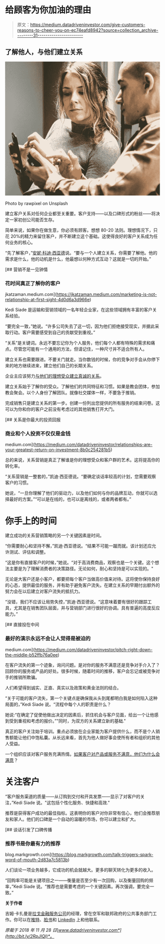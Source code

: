 # 给顾客为你加油的理由

> 原文：<https://medium.datadriveninvestor.com/give-customers-reasons-to-cheer-you-on-ec74eafd8942?source=collection_archive---------31----------------------->

## 了解他人，与他们建立关系

![](img/cb79bc0b3dc48440519933595bf7cad8.png)

Photo by rawpixel on Unsplash

建立客户关系对任何企业都至关重要。客户支持——以及口碑形式的粉丝——将决定一家初创公司能否生存。

简单来说，如果你在做生意，你必须有顾客。想想 80-20 法则。理想情况下，只花 20%的精力来留住客户，并不断建立这个基础。这使得良好的客户关系成为任何业务的核心。

“先了解客户，”[安妮·科迪·西亚德](https://twitter.com/AnneK_Siade)说。“要与一个人建立关系，你需要了解他。他的需求是什么，他的动机是什么，他最想以何种方式互动？这就是一切的开始。”

[](https://jkatzaman.medium.com/marketing-is-not-relationship-at-first-sight-4d0d6a3d966e) [## 营销不是一见钟情

### 花时间真正了解你的客户

jkatzaman.medium.com](https://jkatzaman.medium.com/marketing-is-not-relationship-at-first-sight-4d0d6a3d966e) 

Kedi Siade 是运输和营销领域的一名年轻企业家，在这些领域拥有丰富的客户关系经验。

“要完全一致，”她说。“许多公司失去了这一切，因为他们拒绝接受现实，并据此采取行动。客户需要感受到自己的贡献受到重视。”

“关系”是关键词。永远不要忘记你为个人服务，他们每个人都有特殊的需求和痛点。尽管您可能有一个通用的方法，但请记住，一种尺寸并不适合所有人。

建立关系也需要跟进。不要关门就走。当你数钱的时候，你的竞争对手会从你停下来的地方继续进来，建立他们自己的长期关系。

企业主应该努力[与他们的理想受众建立真诚的关系](https://medium.com/datadriveninvestor/success-springs-from-relationships-9db5934821d8)。

建立关系始于了解你的受众。了解他们的共同特征和习惯。如果是教会团体，参加教会聚会。以个人身份了解团队。就像社交媒体一样，不要急于推销。

完成销售只是建立关系的第一步。创建一份列出您提供的所有服务的结束问卷。这可以为你和你的客户之前没有考虑过的其他销售打开大门。

[](https://medium.com/datadriveninvestor/relationships-are-your-greatest-return-on-investment-8b0c254281b5) [## 关系是你最大的投资回报

### 商业和个人投资不仅仅是金钱

medium.com](https://medium.com/datadriveninvestor/relationships-are-your-greatest-return-on-investment-8b0c254281b5) 

总的来说，关系营销是真正了解谁是你的理想受众和客户群的艺术。这将提高你的转化率。

“关系营销是一整套的，”凯迪·西亚德说。“要确定谈话率较高的计划，您需要观察客户的习惯。

她说，“一旦你理解了他们的驱动力，以及他们如何与你的品牌互动，你就可以选择最好的方案。”“可以是在线的，也可以是离线的，或者两者都有。”

# 你手上的时间

建立成功的关系营销策略的另一个关键因素是时间。

“你需要耐心和坚持不懈，”凯迪·西亚德说。“结果不可能一蹴而就。该计划还应允许测试、评估和调整。

“这是你有直接客户的时候，”她说。“对于高消费商品，观察也是一个关键。这个想法主要是为了理解消费者的决策路径。无论如何，耐心和坚持是可以实现的。"

无论是大客户还是小客户，都要把每个客户当做高价值来对待。这将使你保持良好的心态，提供最佳的服务，并有助于避免客户流失。在建立关系的早期付出额外的努力会在以后建立对客户流失的抵抗力。

“没错，我们不应该让局势失控，”凯迪·西亚德说。“这意味着要有很好的跟踪工具，尤其是在销售团队层面，并与营销部门进行很好的协调。具有普遍的高度反应能力。”

[](https://medium.com/datadriveninvestor/pitch-right-down-the-middle-b52ffb76a0ee) [## 直接投在中间

### 最好的演示永远不会让人觉得是被迫的

medium.com](https://medium.com/datadriveninvestor/pitch-right-down-the-middle-b52ffb76a0ee) 

在客户流失的第一个迹象，询问问题。是对你的服务不满意还是竞争对手介入了？回顾你的服务或产品的好处。很多时候，随着时间的推移，客户会忘记或被竞争对手的推销所欺骗。

人们希望得到诚实、正直、真实以及政策和黄金法则的结合。

“关于可能的客户流失，第一个关键点是确保我从头到尾都明白我是如何陷入这种局面的，”Kedi Siade 说。“流程中每个人的职责是什么？

她说:“在确定了促使他做出决定的因素后，抓住机会与客户见面，给出一个让他感到受到重视和考虑的报价。”"同时，为双方的关系建立新的基础."

真正的客户关注始于培训。重点必须放在企业家能为客户提供什么，而不是个人销售额能让他们中饱私囊。从长远来看，首先为他人做好事会使所有者和组织的其他人受益。

一个组织应该对客户服务充满热情。[如果客户对产品或服务不满意，他们为什么会满意](https://blog.markgrowth.com/raise-your-sights-excite-your-customers-5869f0d3b9f6)？

# 关注客户

“客户服务渠道的质量——从订购到交付和开具发票——显示了对客户的关注，”Kedi Siade 说。"这包括个性化服务、快捷和高效."

推荐是获得客户成功的最佳指标。这表明你的客户对你非常有信心，他们会推荐朋友和家人。他们的口碑是一个自动的温暖的市场，你可以建立和扩大。

[](https://blog.markgrowth.com/talk-triggers-spark-word-of-mouth-2d83a7c5813b) [## 谈话引发了口碑传播

### 推荐书是你最有力的推荐

blog.markgrowth.com](https://blog.markgrowth.com/talk-triggers-spark-word-of-mouth-2d83a7c5813b) 

人们谈论一项业务越多，它成功的机会就越大。更多的聊天转化为更多的收入。

“回购率可能是关键项目之一——衡量是否至少有一次回购，以及衡量回购的频率，”Kedi Siade 说。“推荐也是需要考虑的一个关键因素。再次强调，要完全一致。”

**关于作者**

吉姆·卡扎曼是[拉戈金融服务公司](http://largofinancialservices.com)的经理，曾在空军和联邦政府的公共事务部门工作。你可以在[推特](https://twitter.com/JKatzaman)、[脸书](https://www.facebook.com/jim.katzaman)和 [LinkedIn](https://www.linkedin.com/in/jim-katzaman-33641b21/) 上和他联系。

*原载于 2018 年 11 月 28 日*[*www.datadriveninvestor.com*](http://bit.ly/2RpJIQI)*。*